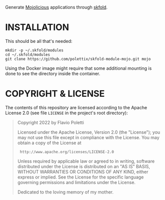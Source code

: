 Generate [Mojolicious][] applications through [skfold][].

# INSTALLATION

This should be all that's needed:

```
mkdir -p ~/.skfold/modules
cd ~/.skfold/modules
git clone https://github.com/polettix/skfold-module-mojo.git mojo
```

Using the Docker image might require that some additional mounting is done to
see the directory inside the container.

# COPYRIGHT & LICENSE

The contents of this repository are licensed according to the Apache
License 2.0 (see file `LICENSE` in the project's root directory):

>  Copyright 2022 by Flavio Poletti
>
>  Licensed under the Apache License, Version 2.0 (the "License");
>  you may not use this file except in compliance with the License.
>  You may obtain a copy of the License at
>
>      http://www.apache.org/licenses/LICENSE-2.0
>
>  Unless required by applicable law or agreed to in writing, software
>  distributed under the License is distributed on an "AS IS" BASIS,
>  WITHOUT WARRANTIES OR CONDITIONS OF ANY KIND, either express or implied.
>  See the License for the specific language governing permissions and
>  limitations under the License.
>
>  Dedicated to the loving memory of my mother.

[Mojolicious]: https://metacpan.org/pod/Mojolicious
[skfold]: https://github.com/polettix/skfold
